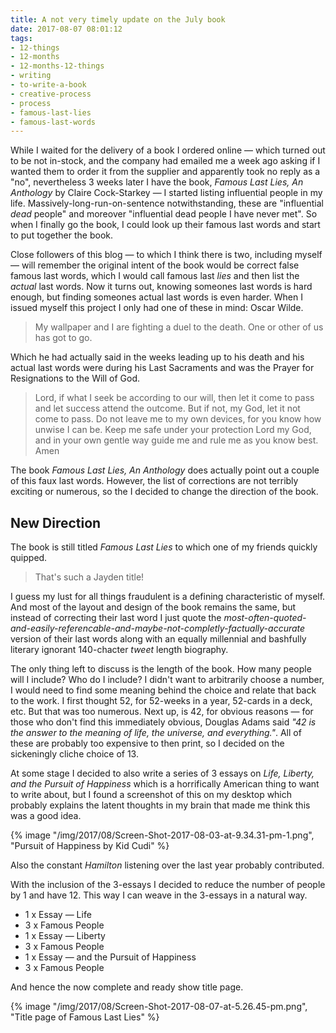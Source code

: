 ```yaml
---
title: A not very timely update on the July book
date: 2017-08-07 08:01:12
tags:
- 12-things
- 12-months
- 12-months-12-things
- writing
- to-write-a-book
- creative-process
- process
- famous-last-lies
- famous-last-words
---
```


While I waited for the delivery of a book I ordered online — which turned out to be not in-stock, and the company had emailed me a week ago asking if I wanted them to order it from the supplier and apparently took no reply as a "no", nevertheless 3 weeks later I have the book, _Famous Last Lies, An Anthology_ by Claire Cock-Starkey — I started listing influential people in my life. Massively-long-run-on-sentence notwithstanding, these are "influential _dead_ people" and moreover "influential dead people I have never met". So when I finally go the book, I could look up their famous last words and start to put together the book.

Close followers of this blog — to which I think there is two, including myself — will remember the original intent of the book would be correct false famous last words, which I would call famous last _lies_ and then list the _actual_ last words. Now it turns out, knowing someones last words is hard enough, but finding someones actual last words is even harder. When I issued myself this project I only had one of these in mind: Oscar Wilde.

> My wallpaper and I are fighting a duel to the death. One or other of us has got to go.

<!--more-->

Which he had actually said in the weeks leading up to his death and his actual last words were during his Last Sacraments and was the Prayer for Resignations to the Will of God.

> Lord, if what I seek be according to our will, then let it come to pass and let success attend the outcome. But if not, my God, let it not come to pass. Do not leave me to my own devices, for you know how unwise I can be. Keep me safe under your protection Lord my God, and in your own gentle way guide me and rule me as you know best.
> Amen

The book _Famous Last Lies, An Anthology_ does actually point out a couple of this faux last words. However, the list of corrections are not terribly exciting or numerous, so the I decided to change the direction of the book.

## New Direction

The book is still titled _Famous Last Lies_ to which one of my friends quickly quipped.

> That's such a Jayden title!

I guess my lust for all things fraudulent is a defining characteristic of myself. And most of the layout and design of the book remains the same, but instead of correcting their last word I just quote the _most-often-quoted-and-easily-referencable-and-maybe-not-completly-factually-accurate_ version of their last words along with an equally millennial and bashfully literary ignorant 140-chacter _tweet_ length biography.

The only thing left to discuss is the length of the book. How many people will I include? Who do I include? I didn't want to arbitrarily choose a number, I would need to find some meaning behind the choice and relate that back to the work. I first thought 52, for 52-weeks in a year, 52-cards in a deck, etc. But that was too numerous. Next up, is 42, for obvious reasons — for those who don't find this immediately obvious, Douglas Adams said _"42 is the answer to the meaning of life, the universe, and everything."_. All of these are probably too expensive to then print, so I decided on the sickeningly cliche choice of 13.

At some stage I decided to also write a series of 3 essays on _Life, Liberty, and the Pursuit of Happiness_ which is a horrifically American thing to want to write about, but I found a screenshot of this on my desktop which probably explains the latent thoughts in my brain that made me think this was a good idea.

{% image "/img/2017/08/Screen-Shot-2017-08-03-at-9.34.31-pm-1.png", "Pursuit of Happiness by Kid Cudi" %}

Also the constant _Hamilton_ listening over the last year probably contributed.

With the inclusion of the 3-essays I decided to reduce the number of people by 1 and have 12. This way I can weave in the 3-essays in a natural way.

- 1 x Essay — Life
- 3 x Famous People
- 1 x Essay — Liberty
- 3 x Famous People
- 1 x Essay — and the Pursuit of Happiness
- 3 x Famous People

And hence the now complete and ready show title page.

{% image "/img/2017/08/Screen-Shot-2017-08-07-at-5.26.45-pm.png", "Title page of Famous Last Lies" %}
